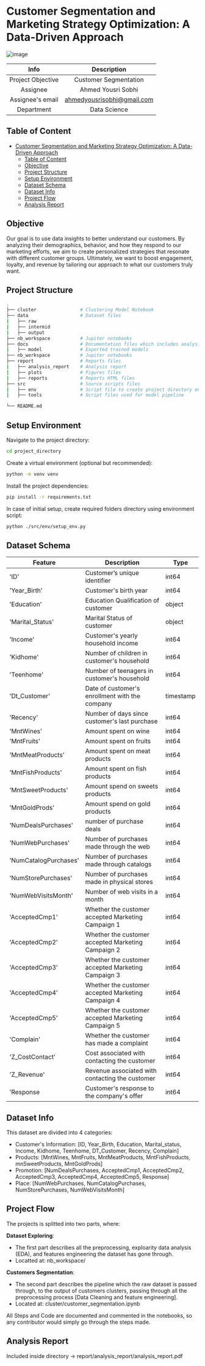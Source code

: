 # Customer Segmentation and Marketing Strategy Optimization: A Data-Driven Approach
![image](https://github.com/AhmedYousriSobhi/customer_segmentation/assets/66730765/3cabfabd-51dd-43a7-977f-a5dfb6810989)


| Info | Description |
|:-----:|:----------:|
| Project Objective |Customer Segmentation|
| Assignee | Ahmed Yousri Sobhi |
| Assignee's email | [ahmedyousrisobhi@gmail.com](ahmedyousrisobhi@gmail.com) |
| Department | Data Science |

## Table of Content
- [Customer Segmentation and Marketing Strategy Optimization: A Data-Driven Approach](#customer-segmentation-and-marketing-strategy-optimization-a-data-driven-approach)
  - [Table of Content](#table-of-content)
  - [Objective](#objective)
  - [Project Structure](#project-structure)
  - [Setup Environment](#setup-environment)
  - [Dataset Schema](#dataset-schema)
  - [Dataset Info](#dataset-info)
  - [Project Flow](#project-flow)
  - [Analysis Report](#analysis-report)

## Objective
Our goal is to use data insights to better understand our customers. By analyzing their demographics, behavior, and how they respond to our marketing efforts, we aim to create personalized strategies that resonate with different customer groups. Ultimately, we want to boost engagement, loyalty, and revenue by tailoring our approach to what our customers truly want.

## Project Structure
```bash
.
├── cluster                # Clustering Model Notebook
├── data                   # Dataset files
|   ├── raw
|   ├── intermid
|   ├── output
├── nb_workspace           # Jupiter notebooks
├── docs                   # Documentation files which includes analysis report
|   ├── model              # Exported trained models
├── nb_workspace           # Jupiter notebooks
├── report                 # Reports files
|   ├── analysis_report    # Analysis report
|   ├── plots              # Figures files
|   ├── reports            # Reports HTML files
├── src                    # Source scripts files
|   ├── env                # Script file to create project directory environment
|   ├── tools              # Script files used for model pipeline

└── README.md
```

## Setup Environment
Navigate to the project directory:

```bash
cd project_directory
```

Create a virtual environment (optional but recommended):
```bash
python -m venv venv
```

Install the project dependencies:

```bash
pip install -r requirements.txt
```

In case of initial setup, create required folders directory using environment script:
```bash
python ./src/env/setup_env.py
```

## Dataset Schema
|Feature|Description|Type|
|--|--|--|
|'ID'| Customer’s unique identifier | int64|
|'Year_Birth'| Customer's birth year| int64|
|'Education'| Education Qualification of customer| object|
|'Marital_Status'| Marital Status of customer| object|
|'Income'| Customer's yearly household income| int64|
|'Kidhome'| Number of children in customer's household | int64|
|'Teenhome'|Number of teenagers in customer's household | int64|
|'Dt_Customer'| Date of customer's enrollment with the company| timestamp|
|'Recency'| Number of days since customer's last purchase| int64|
|'MntWines'| Amount spent on wine| int64|
|'MntFruits'| Amount spent on fruits| int64 |
|'MntMeatProducts'| Amount spent on meat products | int64|
|'MntFishProducts'| Amount spent on fish products| int64|
|'MntSweetProducts'| Amount spend on sweets products| int64 |
|'MntGoldProds'| Amount spend on gold products| int64 |
|'NumDealsPurchases'| number of purchase deals| int64|
|'NumWebPurchases'| Number of purchases made through the web| int64|
|'NumCatalogPurchases'|Number of purchases made through catalogs | int64|
|'NumStorePurchases'| Number of purchases made in physical stores| int64|
|'NumWebVisitsMonth'|Number of web visits in a month | int64|
|'AcceptedCmp1'| Whether the customer accepted Marketing Campaign 1| int64|
|'AcceptedCmp2'| Whether the customer accepted Marketing Campaign 2| int64|
|'AcceptedCmp3'| Whether the customer accepted Marketing Campaign 3| int64|
|'AcceptedCmp4'| Whether the customer accepted Marketing Campaign 4| int64|
|'AcceptedCmp5'|Whether the customer accepted Marketing Campaign 5 | int64|
|'Complain'| Whether the customer has made a complaint | int64|
|'Z_CostContact'| Cost associated with contacting the customer | int64|
|'Z_Revenue'| Revenue associated with contacting the customer| int64|
|'Response|  Customer's response to the company's offer| int64|

## Dataset Info
This dataset are divided into 4 categories:
- Customer's Information: [ID, Year_Birth, Education, Marital_status, Income, Kidhome, Teenhome, DT_Customer, Recency, Complain]
- Products: [MntWines, MntFruits, MntMeatProducts, MntFishProducts, mnSweetProducts, MntGoldProds]
- Promotion: [NumDealsPurchases, AcceptedCmp1, AcceptedCmp2, AcceptedCmp3, AcceptedCmp4, AcceptedCmp5, Response]
- Place: [NumWebPurchases, NumCatalogPurchases, NumStorePurchases, NumWebVisitsMonth]

## Project Flow
The projects is splitted into two parts, where:

__Dataset Exploring__:
- The first part describes all the preprocessing, exploarity data analysis (EDA), and features engineering the dataset has gone through.
- Locatted at: nb_workspace/

__Customers Segmentation__:
- The second part describes the pipeline which the raw dataset is passed through, to the output of customers clusters, passing through all the preprocessing process [Data Cleaning and feature engineering].
- Located at: cluster/customer_segmentation.ipynb

All Steps and Code are documented and commented in the notebooks, so any contributor would simply go through the steps made.

## Analysis Report
Included inside directory -> report/analysis_report/analysis_report.pdf

